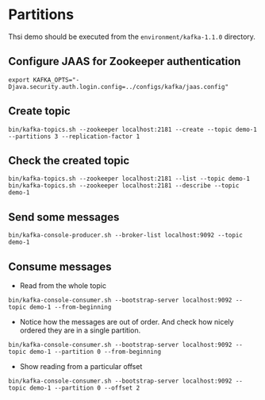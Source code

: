# Partitions

Thsi demo should be executed from the `environment/kafka-1.1.0` directory.

## Configure JAAS for Zookeeper authentication

```
export KAFKA_OPTS="-Djava.security.auth.login.config=../configs/kafka/jaas.config"
```

## Create topic

```
bin/kafka-topics.sh --zookeeper localhost:2181 --create --topic demo-1 --partitions 3 --replication-factor 1
```

## Check the created topic

```
bin/kafka-topics.sh --zookeeper localhost:2181 --list --topic demo-1
bin/kafka-topics.sh --zookeeper localhost:2181 --describe --topic demo-1
```

## Send some messages

```
bin/kafka-console-producer.sh --broker-list localhost:9092 --topic demo-1
```

## Consume messages

* Read from the whole topic

```
bin/kafka-console-consumer.sh --bootstrap-server localhost:9092 --topic demo-1 --from-beginning
```

* Notice how the messages are out of order. And check how nicely ordered they are in a single partition.

```
bin/kafka-console-consumer.sh --bootstrap-server localhost:9092 --topic demo-1 --partition 0 --from-beginning
```

* Show reading from a particular offset

```
bin/kafka-console-consumer.sh --bootstrap-server localhost:9092 --topic demo-1 --partition 0 --offset 2
```